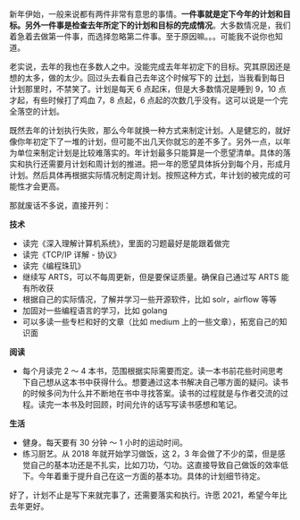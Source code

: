 新年伊始，一般来说都有两件非常有意思的事情。**一件事就是定下今年的计划和目标。另外一件事是检查去年所定下的计划和目标的完成情况**。大多数情况是，我们着急着去做第一件事，而选择忽略第二件事。至于原因嘛。。。可能我不说你也知道。

老实说，去年的我也在多数人之中。没能完成去年年初定下的目标。究其原因还是想的太多，做的太少。回过头去看自己去年这个时候写下的 [计划](https://juejin.cn/post/6844904040380252174)，当我看到每日计划那里时，不禁笑了。计划是每天 6 点起床，但是大多数情况是睡到 9，10 点才起，有些时候打了鸡血 7，8 点起，6 点起的次数几乎没有。这可以说是一个完全落空的计划。

既然去年的计划执行失败，那么今年就换一种方式来制定计划。人是健忘的，就好像你年初定下了一堆的计划，但可能不出几天你就忘的差不多了。另外一点，以年为单位来制定计划是比较难落实的。年计划最多只能算是一个愿望清单。具体的落实和执行还需要月计划和周计划的推进。把一年的愿望具体拆分到每个月，形成月计划。然后具体再根据实际情况制定周计划。按照这种方式，年计划的被完成的可能性才会更高。

那就废话不多说，直接开列：

**技术**
	
   * 读完《深入理解计算机系统》，里面的习题最好是能跟着做完
   * 读完《TCP/IP 详解 - 协议》
   * 读完《编程珠玑》
   * 继续写 ARTS，可以不每周更新，但是要保证质量。确保自己通过写 ARTS 能有所收获
   * 根据自己的实际情况，了解并学习一些开源软件，比如 solr，airflow 等等
   * 加固对一些编程语言的学习，比如 golang
   * 可以多读一些专栏和好的文章（比如 medium 上的一些文章），拓宽自己的知识面

**阅读**

   * 每个月读完 2 ～ 4 本书，范围根据实际需要而定。读一本书前花些时间思考下自己想从这本书中获得什么。想要通过这本书解决自己哪方面的疑问。读书的时候多问为什么并不断地在书中寻找答案。读书的过程就是与作者交流的过程。读完一本书及时回顾，时间允许的话写写读书感想和笔记。
   
**生活**

   * 健身。每天要有 30 分钟 ～ 1 小时的运动时间。
   * 练习厨艺。从 2018 年就开始学习做饭，这 2，3 年会做了不少的菜，但是感觉自己的基本功还是不扎实，比如刀功，勺功。这直接导致自己做饭的效率低下。今年着重于提升自己在这一方面的基本功。具体的计划细节待定。
   

好了，计划不止是写下来就完事了，还需要落实和执行。许愿 2021，希望今年比去年更好。